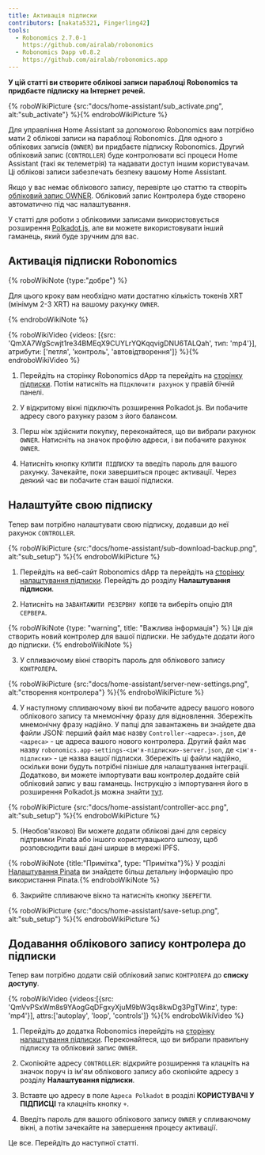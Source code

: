 ```yaml
---
title: Активація підписки
contributors: [nakata5321, Fingerling42]
tools:
  - Robonomics 2.7.0-1
    https://github.com/airalab/robonomics
  - Robonomics Dapp v0.8.2
    https://github.com/airalab/robonomics.app
---
```


**У цій статті ви створите облікові записи параблоці Robonomics та придбаєте підписку на Інтернет речей.**

{% roboWikiPicture {src:"docs/home-assistant/sub_activate.png", alt:"sub_activate"} %}{% endroboWikiPicture %}

Для управління Home Assistant за допомогою Robonomics вам потрібно мати 2 облікові записи на параблоці Robonomics. Для одного з облікових записів (`OWNER`) ви придбаєте підписку Robonomics. Другий обліковий запис (`CONTROLLER`) буде контролювати всі процеси Home Assistant (такі як телеметрія) та надавати доступ іншим користувачам. Ці облікові записи забезпечать безпеку вашому Home Assistant.

Якщо у вас немає облікового запису, перевірте цю статтю та створіть [обліковий запис OWNER](/docs/create-account-in-dapp/). Обліковий запис Контролера буде створено автоматично під час налаштування.

У статті для роботи з обліковими записами використовується розширення [Polkadot.js](https://polkadot.js.org/extension/), але ви можете використовувати інший гаманець, який буде зручним для вас.

## Активація підписки Robonomics

{% roboWikiNote {type:"добре"} %}

Для цього кроку вам необхідно мати достатню кількість токенів XRT (мінімум 2-3 XRT) на вашому рахунку `OWNER`.

{% endroboWikiNote %}

{% roboWikiVideo {videos: [{src: 'QmXA7WgScwjt1re34BMEqX9CUYLrYQKqqvigDNU6TALQah', тип: 'mp4'}], атрибути: ['петля', 'контроль', 'автовідтворення']} %}{% endroboWikiVideo %}

1. Перейдіть на сторінку Robonomics dApp та перейдіть на [сторінку підписки](https://robonomics.app/#/rws-buy). Потім натисніть на `Підключити рахунок` у правій бічній панелі.

2. У відкритому вікні підключіть розширення Polkadot.js. Ви побачите адресу свого рахунку разом з його балансом.

3. Перш ніж здійснити покупку, переконайтеся, що ви вибрали рахунок `OWNER`. Натисніть на значок профілю адреси, і ви побачите рахунок `OWNER`.

4. Натисніть кнопку `КУПИТИ ПІДПИСКУ` та введіть пароль для вашого рахунку. Зачекайте, поки завершиться процес активації. Через деякий час ви побачите стан вашої підписки.

## Налаштуйте свою підписку

Тепер вам потрібно налаштувати свою підписку, додавши до неї рахунок `CONTROLLER`.

{% roboWikiPicture {src:"docs/home-assistant/sub-download-backup.png", alt:"sub_setup"} %}{% endroboWikiPicture %}

1. Перейдіть на веб-сайт Robonomics dApp та перейдіть на [сторінку налаштування підписки](https://robonomics.app/#/rws-setup). Перейдіть до розділу **Налаштування підписки**.

2. Натисніть на `ЗАВАНТАЖИТИ РЕЗЕРВНУ КОПІЮ` та виберіть опцію `ДЛЯ СЕРВЕРА`.

{% roboWikiNote {type: "warning", title: "Важлива інформація"} %} Ця дія створить новий контролер для вашої підписки. Не забудьте додати його до підписки. {% endroboWikiNote %}

3. У спливаючому вікні створіть пароль для облікового запису `КОНТРОЛЕРА`.

{% roboWikiPicture {src:"docs/home-assistant/server-new-settings.png", alt:"створення контролера"} %}{% endroboWikiPicture %}

4. У наступному спливаючому вікні ви побачите адресу вашого нового облікового запису та мнемонічну фразу для відновлення. Збережіть мнемонічну фразу надійно. У папці для завантажень ви знайдете два файли JSON: перший файл має назву `Controller-<адреса>.json`, де `<адреса>` - це адреса вашого нового контролера. Другий файл має назву `robonomics.app-settings-<ім'я-підписки>-server.json`, де `<ім'я-підписки>` - це назва вашої підписки. Збережіть ці файли надійно, оскільки вони будуть потрібні пізніше для налаштування інтеграції. Додатково, ви можете імпортувати ваш контролер.додайте свій обліковий запис у ваш гаманець. Інструкцію з імпортування його в розширення Polkadot.js можна знайти [тут](/docs/create-account-in-dapp/).

{% roboWikiPicture {src:"docs/home-assistant/controller-acc.png", alt:"sub_setup"} %}{% endroboWikiPicture %}

5. (Необов'язково) Ви можете додати облікові дані для сервісу підтримки Pinata або іншого користувацького шлюзу, щоб розповсюдити ваші дані ширше в мережі IPFS.

{% roboWikiNote {title:"Примітка", type: "Примітка"}%} У розділі [Налаштування Pinata](/docs/pinata-setup) ви знайдете більш детальну інформацію про використання Pinata.{% endroboWikiNote %}

6. Закрийте спливаюче вікно та натисніть кнопку `ЗБЕРЕГТИ`.

{% roboWikiPicture {src:"docs/home-assistant/save-setup.png", alt:"sub_setup"} %}{% endroboWikiPicture %}

## Додавання облікового запису контролера до підписки

Тепер вам потрібно додати свій обліковий запис `КОНТРОЛЕРА` до **списку доступу**.

{% roboWikiVideo {videos:[{src: 'QmVvPSxWm8s9YAogGqDFgxyXjuM9bW3qs8kwDg3PgTWinz', type: 'mp4'}], attrs:['autoplay', 'loop', 'controls']} %}{% endroboWikiVideo %}

1. Перейдіть до додатка Robonomics іперейдіть на [сторінку налаштування підписки](https://robonomics.app/#/rws-setup). Переконайтеся, що ви вибрали правильну підписку та обліковий запис `OWNER`.

2. Скопіюйте адресу `CONTROLLER`: відкрийте розширення та клацніть на значок поруч із ім'ям облікового запису або скопіюйте адресу з розділу **Налаштування підписки**.

3. Вставте цю адресу в поле `Адреса Polkadot` в розділі **КОРИСТУВАЧІ У ПІДПИСЦІ** та клацніть кнопку `+`.

4. Введіть пароль для вашого облікового запису `OWNER` у спливаючому вікні, а потім зачекайте на завершення процесу активації.

Це все. Перейдіть до наступної статті.